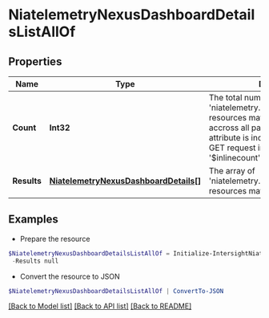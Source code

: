 # NiatelemetryNexusDashboardDetailsListAllOf
## Properties

Name | Type | Description | Notes
------------ | ------------- | ------------- | -------------
**Count** | **Int32** | The total number of &#39;niatelemetry.NexusDashboardDetails&#39; resources matching the request, accross all pages. The &#39;Count&#39; attribute is included when the HTTP GET request includes the &#39;$inlinecount&#39; parameter. | [optional] 
**Results** | [**NiatelemetryNexusDashboardDetails[]**](NiatelemetryNexusDashboardDetails.md) | The array of &#39;niatelemetry.NexusDashboardDetails&#39; resources matching the request. | [optional] 

## Examples

- Prepare the resource
```powershell
$NiatelemetryNexusDashboardDetailsListAllOf = Initialize-IntersightNiatelemetryNexusDashboardDetailsListAllOf  -Count null `
 -Results null
```

- Convert the resource to JSON
```powershell
$NiatelemetryNexusDashboardDetailsListAllOf | ConvertTo-JSON
```

[[Back to Model list]](../README.md#documentation-for-models) [[Back to API list]](../README.md#documentation-for-api-endpoints) [[Back to README]](../README.md)

